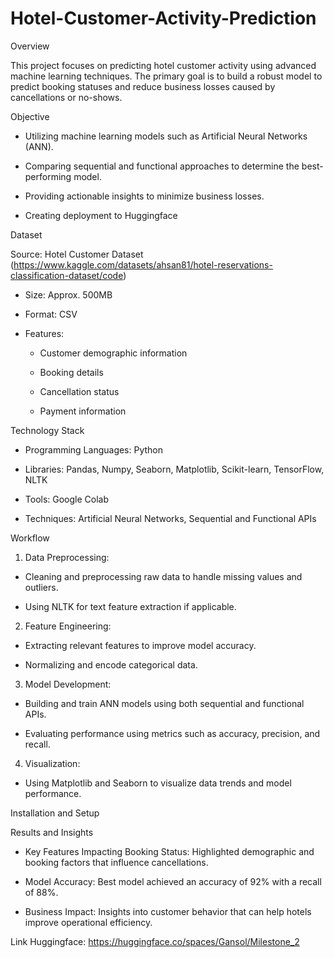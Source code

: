 # Hotel-Customer-Activity-Prediction
Overview

This project focuses on predicting hotel customer activity using advanced machine learning techniques. The primary goal is to build a robust model to predict booking statuses and reduce business losses caused by cancellations or no-shows.

Objective

- Utilizing machine learning models such as Artificial Neural Networks (ANN).

- Comparing sequential and functional approaches to determine the best-performing model.
  
- Providing actionable insights to minimize business losses.

- Creating deployment to Huggingface

Dataset

Source: Hotel Customer Dataset (https://www.kaggle.com/datasets/ahsan81/hotel-reservations-classification-dataset/code)

- Size: Approx. 500MB

- Format: CSV

- Features:

  - Customer demographic information

  - Booking details

  - Cancellation status

  - Payment information

Technology Stack

- Programming Languages: Python

- Libraries: Pandas, Numpy, Seaborn, Matplotlib, Scikit-learn, TensorFlow, NLTK

- Tools: Google Colab

- Techniques: Artificial Neural Networks, Sequential and Functional APIs

Workflow

1. Data Preprocessing:

- Cleaning and preprocessing raw data to handle missing values and outliers.

- Using NLTK for text feature extraction if applicable.

2. Feature Engineering:

- Extracting relevant features to improve model accuracy.

- Normalizing and encode categorical data.

3. Model Development:

- Building and train ANN models using both sequential and functional APIs.

- Evaluating performance using metrics such as accuracy, precision, and recall.

4. Visualization:

- Using Matplotlib and Seaborn to visualize data trends and model performance.

Installation and Setup

Results and Insights

- Key Features Impacting Booking Status: Highlighted demographic and booking factors that influence cancellations.

- Model Accuracy: Best model achieved an accuracy of 92% with a recall of 88%.

- Business Impact: Insights into customer behavior that can help hotels improve operational efficiency.

Link Huggingface: https://huggingface.co/spaces/Gansol/Milestone_2

